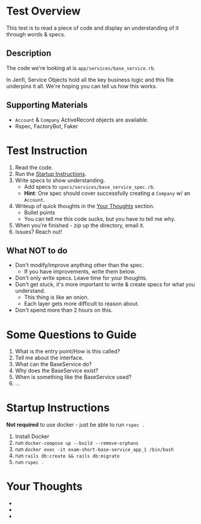 # Test Overview

This test is to read a piece of code and display an understanding of it through words & specs.

## Description

The code we're looking at is `app/services/base_service.rb`.

In Jenfi, Service Objects hold all the key business logic and this file underpins it all. We're hoping you can tell us how this works.

## Supporting Materials

- `Account` & `Company` ActiveRecord objects are available.
- Rspec, FactoryBot, Faker

# Test Instruction

1. Read the code.
1. Run the [Startup Instructions](#instructions).
1. Write specs to show understanding.
    - Add specs to `specs/services/base_service_spec.rb`.
    - **Hint**: One spec should cover successfully creating a `Company` w/ an `Account`.
1. Writeup of quick thoughts in the [Your Thoughts](#thoughts) section.
    - Bullet points
    - You can tell me this code sucks, but you have to tell me why.
1. When you're finished - zip up the directory, email it.
1. Issues? Reach out!

## What NOT to do

- Don't modify/improve anything other than the spec.
    - If you have improvements, write them below.
- Don't only write specs. Leave time for your thoughts.
- Don't get stuck, it's more important to write & create specs for what you understand.
    - This thing is like an onion.
    - Each layer gets more difficult to reason about.
- Don't spend more than 2 hours on this.

# Some Questions to Guide

1. What is the entry point/How is this called?
2. Tell me about the interface.
3. What can the BaseService do?
4. Why does the BaseService exist?
5. When is something like the BaseService used?
6. ...

# Startup Instructions<a name="instructions"></a>

**Not required** to use docker - just be able to run `rspec .`

1. Install Docker
1. run `docker-compose up --build --remove-orphans`
1. run `docker exec -it exam-short-base-service_app_1 /bin/bash`
1. run `rails db:create && rails db:migrate`
1. run `rspec .`

# Your Thoughts <a name="thoughts"></a>

- 
- 
- 
